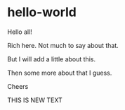 # hello-world


Hello all!

Rich here. Not much to say about that.

But I will add a little about this.

Then some more about that I guess.

Cheers


THIS IS NEW TEXT
